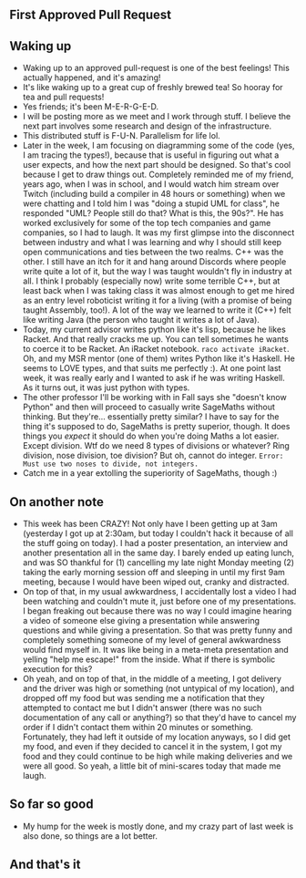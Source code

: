 ## First Approved Pull Request

## Waking up
- Waking up to an approved pull-request is one of the best feelings! This actually happened, and it's amazing!
- It's like waking up to a great cup of freshly brewed tea! So hooray for tea and pull requests!
- Yes friends; it's been M-E-R-G-E-D.
- I will be posting more as we meet and I work through stuff. I believe the next part involves some research and design of the infrastructure.
- This distributed stuff is F-U-N. Parallelism for life lol.
- Later in the week, I am focusing on diagramming some of the code (yes, I am tracing the types!), because that is useful in figuring out what a user expects,
and how the next part should be designed. So that's cool because I get to draw things out. Completely reminded me of my friend, years ago, when I was in school,
and I would watch him stream over Twitch (including build a compiler in 48 hours or something) when we were chatting and I told him I was "doing a stupid UML
for class", he responded "UML? People still do that? What is this, the 90s?". He has worked exclusively for some of the top tech companies and game companies, so I had to laugh. It was my first glimpse into the disconnect between industry and what I was learning and why I should still keep open communications and ties between the two realms. C++ was the other. I still have an itch for it and hang around Discords where people write quite a lot of it, but the way I was taught wouldn't fly in industry at all. I think I probably (especially now) write some terrible C++, but at least back when I was taking class it was almost enough to get me hired as an entry level roboticist writing it for a living (with a promise of being taught Assembly, too!). A lot of the way we learned to write it (C++) felt like writing Java (the person who taught it writes a lot of Java).
- Today, my current advisor writes python like it's lisp, because he likes Racket. And that really cracks me up. You can tell sometimes he wants to coerce it to be Racket. An iRacket notebook. ```raco activate iRacket```. Oh, and my MSR mentor (one of them) writes Python like it's Haskell. He seems to LOVE types, and that suits me perfectly :). At one point last week, it was really early and I wanted to ask if he was writing Haskell. As it turns out, it was just python with types.
- The other professor I'll be working with in Fall says she "doesn't know Python" and then will proceed to casually write SageMaths without thinking. But they're...
essentially pretty similar? I have to say for the thing it's supposed to do, SageMaths is pretty superior, though. It does things you *expect* it should do when you're doing Maths a lot easier. Except division. Wtf do we need 8 types of divisions or whatever? Ring division, nose division, toe division? But oh, cannot do integer. ```Error: Must use two noses to divide, not integers.```
- Catch me in a year extolling the superiority of SageMaths, though :)

## On another note
- This week has been CRAZY! Not only have I been getting up at 3am (yesterday I got up at 2:30am, but today I couldn't hack it because of all the stuff
going on today). I had a poster presentation, an interview and another presentation all in the same day. I barely ended up eating lunch, and was SO thankful
for (1) cancelling my late night Monday meeting (2) taking the early morning session off and sleeping in until my first 9am meeting, 
because I would have been wiped out, cranky and distracted.
- On top of that, in my usual awkwardness, I accidentally lost a video I had been watching and couldn't mute it, just before one of my presentations.
I began freaking out because there was no way I could imagine hearing a video of someone else giving a presentation while 
answering questions and while giving a presentation. So that was pretty funny and completely something someone of my level of general awkwardness would find
myself in. It was like being in a meta-meta presentation and yelling "help me escape!" from the inside. What if there is symbolic execution for this?
- Oh yeah, and on top of that, in the middle of a meeting, I got delivery and the driver was high or something (not untypical of my location), and dropped
off my food but was sending me a notification that they attempted to contact me but I didn't answer (there was no such documentation of any call or anything?)
so that they'd have to cancel my order if I didn't contact them within 20 minutes or something. Fortunately, they had left it outside of my location anyways,
so I did get my food, and even if they decided to cancel it in the system, I got my food and they could continue to be high while making deliveries and we were all good.
So yeah, a little bit of mini-scares today that made me laugh.

## So far so good
- My hump for the week is mostly done, and my crazy part of last week is also done, so things are a lot better.


## And that's it
